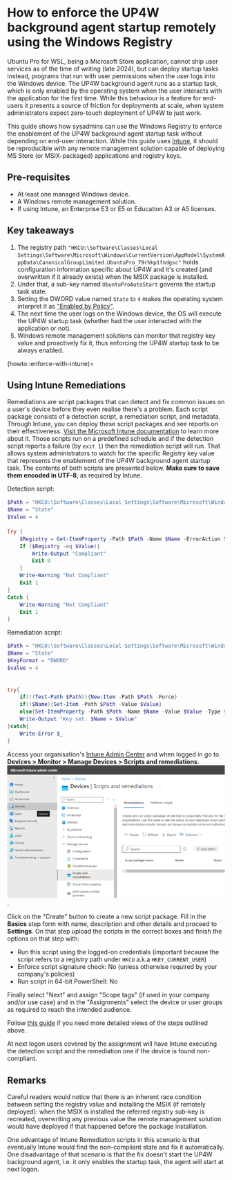 # How to enforce the UP4W background agent startup remotely using the Windows Registry

Ubuntu Pro for WSL, being a Microsoft Store application, cannot ship user services as of the time of writing (late
2024), but can deploy startup tasks instead, programs that run with user permissions when the user logs into the
Windows device. The UP4W background agent runs as a startup task, which is only enabled by the
operating system when the user interacts with the application for the first time. While this behaviour is a feature for
end-users it presents a source of friction for deployments at scale, when system administrators expect zero-touch
deployment of UP4W to just work.

This guide shows how sysadmins can use the Windows Registry to enforce the enablement of the UP4W background agent
startup task without depending on end-user interaction. While this guide uses
[Intune](https://learn.microsoft.com/en-us/mem/intune/fundamentals/what-is-intune), it should be reproducible with any
remote management solution capable of deploying MS Store (or MSIX-packaged) applications and registry keys.

## Pre-requisites

- At least one managed Windows device.
- A Windows remote management solution.
- If using Intune, an Enterprise E3 or E5 or Education A3 or A5 licenses.

## Key takeaways

1. The registry path `"HKCU:\Software\Classes\Local Settings\Software\Microsoft\Windows\CurrentVersion\AppModel\SystemAppData\CanonicalGroupLimited.UbuntuPro_79rhkp1fndgsc"`
   holds configuration information specific about UP4W and it's created (and overwritten if it already exists) when the
   MSIX package is installed.
2. Under that, a sub-key named `UbuntuProAutoStart` governs the startup task state.
3. Setting the DWORD value named `State` to `4` makes the operating system interpret it as
   ["Enabled by Policy"](https://learn.microsoft.com/en-us/uwp/api/windows.applicationmodel.startuptaskstate).
4. The next time the user logs on the Windows device, the OS will execute the UP4W startup task (whether had the user
   interacted with the application or not).
5. Windows remote management solutions can monitor that registry key value and proactively fix it, thus enforcing the
   UP4W startup task to be always enabled.

(howto::enforce-with-intune)=
## Using Intune Remediations

Remediations are script packages that can detect and fix common issues on a user's device before they even realise
there's a problem. Each script package consists of a detection script, a remediation script, and metadata. Through
Intune, you can deploy these script packages and see reports on their effectiveness.
[Visit the Microsoft Intune documentation](https://learn.microsoft.com/en-us/mem/intune/fundamentals/remediations)
to learn more about it. Those scripts run on a predefined schedule and if the detection script reports a failure (by
`exit 1`) then the remediation script will run. That allows system administrators to watch for the specific Registry
key value that represents the enablement of the UP4W background agent startup task. The contents of both scripts are
presented below. **Make sure to save them encoded in UTF-8**, as required by Intune.

Detection script:

```powershell
$Path = "HKCU:\Software\Classes\Local Settings\Software\Microsoft\Windows\CurrentVersion\AppModel\SystemAppData\CanonicalGroupLimited.UbuntuPro_79rhkp1fndgsc\UbuntuProAutoStart"
$Name = "State"
$Value = 4

Try {
    $Registry = Get-ItemProperty -Path $Path -Name $Name -ErrorAction Stop | Select-Object -ExpandProperty $Name
    If ($Registry -eq $Value){
        Write-Output "Compliant"
        Exit 0
    }
    Write-Warning "Not Compliant"
    Exit 1
}
Catch {
    Write-Warning "Not Compliant"
    Exit 1
}
```

Remediation script:

```powershell
$Path = "HKCU:\Software\Classes\Local Settings\Software\Microsoft\Windows\CurrentVersion\AppModel\SystemAppData\CanonicalGroupLimited.UbuntuPro_79rhkp1fndgsc\UbuntuProAutoStart"
$Name = "State"
$KeyFormat = "DWORD"
$value = 4


try{
    if(!(Test-Path $Path)){New-Item -Path $Path -Force}
    if(!$Name){Set-Item -Path $Path -Value $Value}
    else{Set-ItemProperty -Path $Path -Name $Name -Value $Value -Type $KeyFormat}
    Write-Output "Key set: $Name = $Value"
}catch{
    Write-Error $_
}

```

Access your organisation's [Intune Admin Center](https://intune.microsoft.com) and when logged in go to **Devices > Monitor > Manage Devices > Scripts and remediations**.
![Scripts and remediations option revealed in the Intune portal](./assets/intune-remediations.png).

Click on the "Create" button to create a new script package. Fill in the **Basics** step form with name, description and other details and proceed to **Settings**.
On that step upload the scripts in the correct boxes and finish the options on that step with:

- Run this script using the logged-on credentials (important because the script refers to a registry path under `HKCU`
  a.k.a `HKEY_CURRENT_USER`)
- Enforce script signature check: No (unless otherwise required by your company's policies)
- Run script in 64-bit PowerShell: No

Finally select "Next" and assign "Scope tags" (if used in your company and/or use case) and in the "Assignments" select
the device or user groups as required to reach the intended audience.

Follow [this guide](https://learn.microsoft.com/en-us/mem/intune/fundamentals/remediations#deploy-the-script-packages)
if you need more detailed views of the steps outlined above.

At next logon users covered by the assignment will have Intune executing the detection script and the remediation one
if the device is found non-compliant.

## Remarks

Careful readers would notice that there is an inherent race condition between setting the registry value and installing
the MSIX (if remotely deployed): when the MSIX is installed the referred registry sub-key is recreated, overwriting any
previous value the remote management solution would have deployed if that happened before the package installation.

One advantage of Intune Remediation scripts in this scenario is that eventually Intune would find the non-compliant
state and fix it automatically. One disadvantage of that scenario is that the fix doesn't start the UP4W background
agent, i.e. it only enables the startup task, the agent will start at next logon.

[modeline]: # ( vim: set tw=119: )
